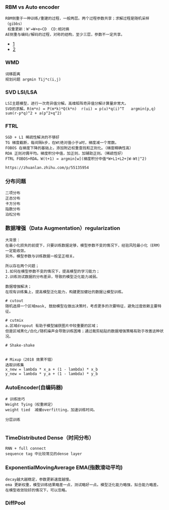 ### RBM vs Auto encoder
```
RBM侧重于一种训练/重建的过程，一般两层。两个过程参数共享；求解过程是随机采样（gibbs）
 权重更新：W'=W+α∗CD  CD:相对熵
AE侧重与编码/解码的过程，对称的结构，至少三层，参数不一定共享。
```
- [1](https://blog.csdn.net/qq_23869697/article/details/80683163)
- [2](https://stats.stackexchange.com/questions/114385/what-is-the-difference-between-convolutional-neural-networks-restricted-boltzma)

### WMD
```
词移距离
规划问题 argmin Tij*c(i,j)

```

### SVD LSI/LSA
```
LSI主题模型，进行一次奇异值分解。高维矩阵奇异值分解计算量非常大。
SVD的求解。R(m*n) = P(m*k)*Q(k*n)  r(ui) = p(u)*q(i)^T   argmin(p,q) sum(r-p*q)^2 + a(p^2+q^2)

```

### FTRL
```
SGD + L1 稀疏性解决的不够好
TG 梯度截断，每间隔k步，在Wt绝对值小于a时，梯度减一个常数。
FOBOS 在梯度下降的基础上，添加附近权重查找和正则化。（梯度精确性高）
RDA 正则对偶平均。梯度积分中值，加正则，加辅助正则。（稀疏性好）
FTRL FOBOS+RDA。W(t+1) = argmin[w](梯度积分中值*W+L1+L2+|W-Wt|^2)

https://zhuanlan.zhihu.com/p/55135954
```

### 分布问题
```
二项分布
正态分布
卡方分布
指数分布
泊松分布

```

### 数据增强（Data Augmentation）regularization
```
大背景：
在最小化损失的前提下，只要训练数据足够，模型参数不变的情况下，经验风险最小化（ERM）一定能收敛。
另外，模型参数与训练数据一般呈正相关。

所以存在两个问题；
1.如何在模型参数不变的情况下，提高模型的学习能力；
2.训练测试数据的分布差异，导致的模型泛化能力减弱。

数据增强解决；
在现有训练集上，提高模型泛化能力，构建更加健壮的数据让模型训练。

# cutout
随机选择一个区域mask, 鼓励模型在做出决策时，考虑更多的次要特征，避免过度依赖主要特征。

# cutmix 
a.区域dropout 有助于模型捕获图片中较重要的区域；
但是区域黑化/白化/随机噪声会导致训练困难；通过裁剪粘贴的数据增强策略有助于改善这种状况。

# Shake-shake


# Mixup（2018 效果不错）
选取训练集
x_new = lambda * x_a + (1 - lambda) * x_b
y_new = lambda * y_a + (1 - lambda) * y_b

```

### AutoEncoder(自编码器)
```
# 训练技巧
Weight Tying（权重绑定）
weight tied  减缓overfitting，加速训练时间。

分层训练


```
### TimeDistributed Dense（时间分布）
```
RNN + full connect
sequence tag 中比较常见的dense layer
```

### ExponentialMovingAverage EMA(指数滑动平均)
```
decay越大越稳定，参数更新速度越慢。
ema 更新权重，模型训练结果略差一点，测试略好一点。模型泛化能力略强，拟合能力略差。在模型收敛较好的情况下，可以忽略。
```

### DiffPool
```

```